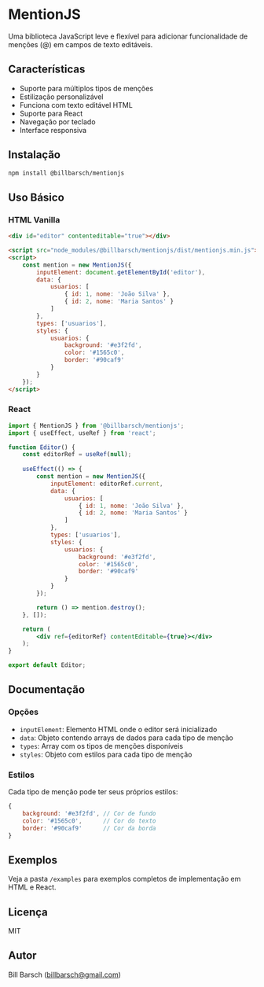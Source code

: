 # MentionJS

Uma biblioteca JavaScript leve e flexível para adicionar funcionalidade de menções (@) em campos de texto editáveis.

## Características

- Suporte para múltiplos tipos de menções
- Estilização personalizável
- Funciona com texto editável HTML
- Suporte para React
- Navegação por teclado
- Interface responsiva

## Instalação

```bash
npm install @billbarsch/mentionjs
```

## Uso Básico

### HTML Vanilla
```html
<div id="editor" contenteditable="true"></div>

<script src="node_modules/@billbarsch/mentionjs/dist/mentionjs.min.js"></script>
<script>
    const mention = new MentionJS({
        inputElement: document.getElementById('editor'),
        data: {
            usuarios: [
                { id: 1, nome: 'João Silva' },
                { id: 2, nome: 'Maria Santos' }
            ]
        },
        types: ['usuarios'],
        styles: {
            usuarios: {
                background: '#e3f2fd',
                color: '#1565c0',
                border: '#90caf9'
            }
        }
    });
</script>
```

### React
```jsx
import { MentionJS } from '@billbarsch/mentionjs';
import { useEffect, useRef } from 'react';

function Editor() {
    const editorRef = useRef(null);
    
    useEffect(() => {
        const mention = new MentionJS({
            inputElement: editorRef.current,
            data: {
                usuarios: [
                    { id: 1, nome: 'João Silva' },
                    { id: 2, nome: 'Maria Santos' }
                ]
            },
            types: ['usuarios'],
            styles: {
                usuarios: {
                    background: '#e3f2fd',
                    color: '#1565c0',
                    border: '#90caf9'
                }
            }
        });

        return () => mention.destroy();
    }, []);

    return (
        <div ref={editorRef} contentEditable={true}></div>
    );
}

export default Editor;
```

## Documentação

### Opções

- `inputElement`: Elemento HTML onde o editor será inicializado
- `data`: Objeto contendo arrays de dados para cada tipo de menção
- `types`: Array com os tipos de menções disponíveis
- `styles`: Objeto com estilos para cada tipo de menção

### Estilos

Cada tipo de menção pode ter seus próprios estilos:

```javascript
{
    background: '#e3f2fd', // Cor de fundo
    color: '#1565c0',      // Cor do texto
    border: '#90caf9'      // Cor da borda
}
```

## Exemplos

Veja a pasta `/examples` para exemplos completos de implementação em HTML e React.

## Licença

MIT

## Autor

Bill Barsch (billbarsch@gmail.com) 